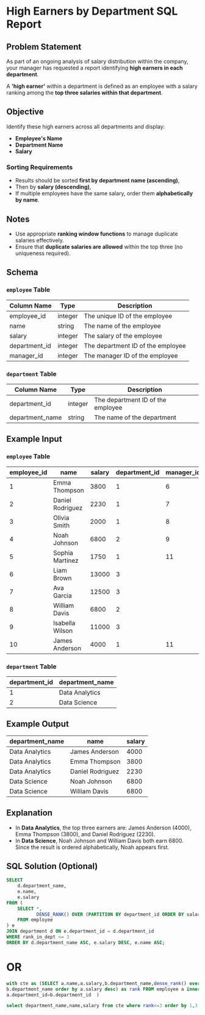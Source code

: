 
# High Earners by Department SQL Report

## Problem Statement

As part of an ongoing analysis of salary distribution within the company, your manager has requested a report identifying **high earners in each department**.

A **'high earner'** within a department is defined as an employee with a salary ranking among the **top three salaries within that department**.

## Objective

Identify these high earners across all departments and display:

- **Employee's Name**
- **Department Name**
- **Salary**

### Sorting Requirements

- Results should be sorted **first by department name (ascending)**,
- Then by **salary (descending)**,
- If multiple employees have the same salary, order them **alphabetically by name**.

## Notes

- Use appropriate **ranking window functions** to manage duplicate salaries effectively.
- Ensure that **duplicate salaries are allowed** within the top three (no uniqueness required).

## Schema

### `employee` Table

| Column Name   | Type    | Description                          |
|---------------|---------|--------------------------------------|
| employee_id   | integer | The unique ID of the employee        |
| name          | string  | The name of the employee             |
| salary        | integer | The salary of the employee           |
| department_id | integer | The department ID of the employee    |
| manager_id    | integer | The manager ID of the employee       |

### `department` Table

| Column Name     | Type    | Description                       |
|------------------|---------|-----------------------------------|
| department_id    | integer | The department ID of the employee|
| department_name  | string  | The name of the department        |

## Example Input

### `employee` Table

| employee_id | name             | salary | department_id | manager_id |
|-------------|------------------|--------|---------------|------------|
| 1           | Emma Thompson    | 3800   | 1             | 6          |
| 2           | Daniel Rodriguez | 2230   | 1             | 7          |
| 3           | Olivia Smith     | 2000   | 1             | 8          |
| 4           | Noah Johnson     | 6800   | 2             | 9          |
| 5           | Sophia Martinez  | 1750   | 1             | 11         |
| 6           | Liam Brown       | 13000  | 3             |            |
| 7           | Ava Garcia       | 12500  | 3             |            |
| 8           | William Davis    | 6800   | 2             |            |
| 9           | Isabella Wilson  | 11000  | 3             |            |
| 10          | James Anderson   | 4000   | 1             | 11         |

### `department` Table

| department_id | department_name |
|---------------|-----------------|
| 1             | Data Analytics  |
| 2             | Data Science    |

## Example Output

| department_name | name             | salary |
|------------------|------------------|--------|
| Data Analytics   | James Anderson   | 4000   |
| Data Analytics   | Emma Thompson    | 3800   |
| Data Analytics   | Daniel Rodriguez | 2230   |
| Data Science     | Noah Johnson     | 6800   |
| Data Science     | William Davis    | 6800   |

## Explanation

- In **Data Analytics**, the top three earners are: James Anderson (4000), Emma Thompson (3800), and Daniel Rodriguez (2230).
- In **Data Science**, Noah Johnson and William Davis both earn 6800. Since the result is ordered alphabetically, Noah appears first.

## SQL Solution (Optional)

```sql
SELECT
    d.department_name,
    e.name,
    e.salary
FROM (
    SELECT *,
           DENSE_RANK() OVER (PARTITION BY department_id ORDER BY salary DESC) AS rank_in_dept
    FROM employee
) e
JOIN department d ON e.department_id = d.department_id
WHERE rank_in_dept <= 3
ORDER BY d.department_name ASC, e.salary DESC, e.name ASC;
```

# OR
```sql
with cte as (SELECT a.name,a.salary,b.department_name,dense_rank() over (partition by 
b.department_name order by a.salary desc) as rank FROM employee a inner join department  b on 
a.department_id=b.department_id  )

select department_name,name,salary from cte where rank<=3 order by 1,3 desc,2;
```



